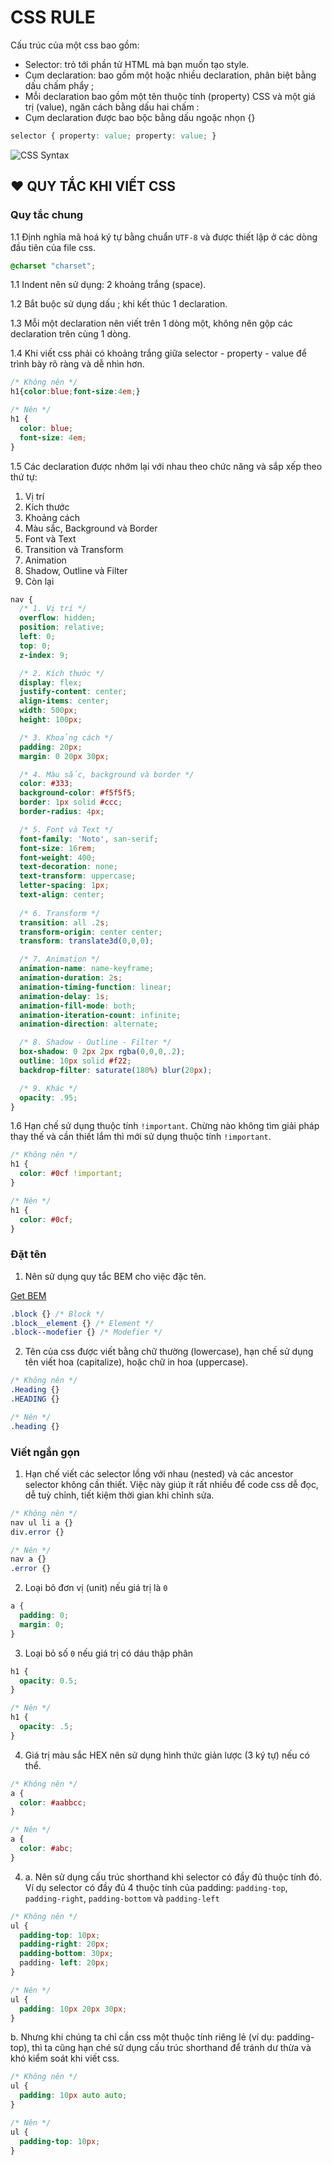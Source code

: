 # CSS RULE

Cấu trúc của một css bao gồm:
+ Selector: trỏ tới phần tử HTML mà bạn muốn tạo style.
+ Cụm declaration: bao gồm một hoặc nhiều declaration, phân biệt bằng dấu chấm phẩy ;
+ Mỗi declaration bao gồm một tên thuộc tính (property) CSS và một giá trị (value), ngăn cách bằng dấu hai chấm :
+ Cụm declaration được bao bộc bằng dấu ngoặc nhọn {}

``` css
selector { property: value; property: value; }
```

![CSS Syntax](/assets/img/css-syntax.svg)



## ❤ **QUY TẮC KHI VIẾT CSS**

### **Quy tắc chung**

1.1 Định nghĩa mã hoá ký tự bằng chuẩn `UTF-8` và được thiết lập ở các dòng đầu tiên của file css.

``` css
@charset "charset";
``` 

1.1 Indent nên sử dụng: 2 khoảng trắng (space).

1.2 Bắt buộc sử dụng dấu ; khi kết thúc 1 declaration.

1.3 Mỗi một declaration nên viết trên 1 dòng một, không nên gộp các declaration trên cùng 1 dòng.

1.4 Khi viết css phải có khoảng trắng giữa selector - property - value để trình bày rõ ràng và dễ nhìn hơn.

``` css
/* Không nên */
h1{color:blue;font-size:4em;}

/* Nên */
h1 {
  color: blue;
  font-size: 4em;
}
```

1.5 Các declaration được nhớm lại với nhau theo chức năng và sắp xếp theo thứ tự: 
1. Vị trí
2. Kích thước
3. Khoảng cách
4. Màu sắc, Background và Border
5. Font và Text
6. Transition và Transform
7. Animation
8. Shadow, Outline và Filter
9. Còn lại

``` css
nav {
  /* 1. Vị trí */
  overflow: hidden;
  position: relative;
  left: 0;
  top: 0;
  z-index: 9;

  /* 2. Kích thước */
  display: flex;
  justify-content: center;
  align-items: center;
  width: 500px;
  height: 100px;

  /* 3. Khoảng cách */
  padding: 20px;
  margin: 0 20px 30px;

  /* 4. Màu sắc, background và border */
  color: #333;
  background-color: #f5f5f5;
  border: 1px solid #ccc;
  border-radius: 4px;

  /* 5. Font và Text */
  font-family: 'Noto', san-serif;
  font-size: 16rem;
  font-weight: 400;
  text-decoration: none;
  text-transform: uppercase;
  letter-spacing: 1px;
  text-align: center;
  
  /* 6. Transform */
  transition: all .2s;
  transform-origin: center center;
  transform: translate3d(0,0,0);

  /* 7. Animation */
  animation-name: name-keyframe;
  animation-duration: 2s;
  animation-timing-function: linear;
  animation-delay: 1s;
  animation-fill-mode: both;
  animation-iteration-count: infinite;
  animation-direction: alternate;

  /* 8. Shadow - Outline - Filter */
  box-shadow: 0 2px 2px rgba(0,0,0,.2);
  outline: 10px solid #f22;
  backdrop-filter: saturate(180%) blur(20px);

  /* 9. Khác */
  opacity: .95;
}
```

1.6 Hạn chế sử dụng thuộc tính `!important`.
Chừng nào không tìm giải pháp thay thế và cần thiết lắm thì mới sử dụng thuộc tính `!important`.

``` css
/* Không nên */
h1 {
  color: #0cf !important;
}

/* Nên */
h1 {
  color: #0cf;
}
```



### **Đặt tên**

1. Nên sử dụng quy tắc BEM cho việc đặc tên.

[Get BEM](http://getbem.com/naming/)

``` css
.block {} /* Block */
.block__element {} /* Element */
.block--modefier {} /* Modefier */
```

2. Tên của css được viết bằng chữ thường (lowercase), hạn chế sử dụng tên viết hoa (capitalize), hoặc chữ in hoa (uppercase).

``` css
/* Không nên */
.Heading {}
.HEADING {}

/* Nên */
.heading {}
```



### **Viết ngắn gọn**

1. Hạn chế viết các selector lồng với nhau (nested) và các ancestor selector không cần thiết. Việc này giúp ít rất nhiều để code css dễ đọc, dễ tuỳ chỉnh, tiết kiệm thời gian khi chỉnh sửa.

``` css
/* Không nên */
nav ul li a {}
div.error {}

/* Nên */
nav a {}
.error {}
```

2. Loại bỏ đơn vị (unit) nếu giá trị là `0`

``` css
a {
  padding: 0;
  margin: 0;
}
```

3. Loại bỏ số `0` nếu giá trị có dáu thập phân

``` css
h1 {
  opacity: 0.5;
}

/* Nên */
h1 {
  opacity: .5;
}
```

4. Giá trị màu sắc HEX nên sử dụng hình thức giản lược (3 ký tự) nếu có thể.

``` css
/* Không nên */
a {
  color: #aabbcc;
}

/* Nên */
a {
  color: #abc;
}
```

4. a. Nên sử dụng cấu trúc shorthand khi selector có đầy đủ thuộc tính đó. Ví dụ selector có đầy đủ 4 thuộc tính của padding: `padding-top`, `padding-right`, `padding-bottom` và `padding-left` 

``` css
/* Không nên */
ul {
  padding-top: 10px;
  padding-right: 20px;
  padding-bottom: 30px;
  padding- left: 20px;
}

/* Nên */
ul {
  padding: 10px 20px 30px;
}
```

b. Nhưng khi chúng ta chỉ cần css một thuộc tính riêng lẻ (ví dụ: padding-top), thì ta cũng hạn ché sử dụng cấu trúc shorthand để tránh dư thừa và khó kiểm soát khi viết css.

``` css
/* Không nên */
ul {
  padding: 10px auto auto;
}

/* Nên */
ul {
  padding-top: 10px;
}
```


